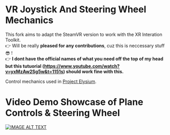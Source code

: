 # VR Joystick And Steering Wheel Mechanics
This fork aims to adapt the SteamVR version to work with the XR Interation Toolkit.<br>
👉 Will be really <b>pleased for any contributions</b>, cuz this is neccessary stuff 😎 !<br>
👉 <b>I dont have the official names of what you need off the top of my head but this tutuorial (https://www.youtube.com/watch?v=yxMzAw2Sg5w&t=1151s) should work fine with this.</b>

Control mechanics used in <a href="https://elysium.today" target="blank_">Project Elysium</a>.


# Video Demo Showcase of Plane Controls & Steering Wheel
[![IMAGE ALT TEXT](http://dl3.joxi.net/drive/2017/11/14/0005/1731/378563/63/07405a9dab.png)](https://youtu.be/W6-aBA4IUgM "Showcase VRJAS")
